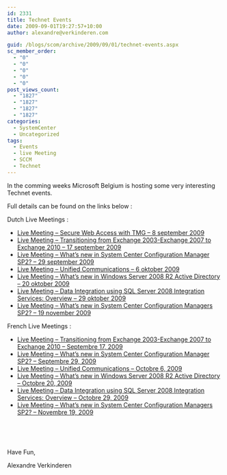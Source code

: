 ```yaml
---
id: 2331
title: Technet Events
date: 2009-09-01T19:27:57+10:00
author: alexandre@verkinderen.com

guid: /blogs/scom/archive/2009/09/01/technet-events.aspx
sc_member_order:
  - "0"
  - "0"
  - "0"
  - "0"
  - "0"
post_views_count:
  - "1827"
  - "1827"
  - "1827"
  - "1827"
categories:
  - SystemCenter
  - Uncategorized
tags:
  - Events
  - live Meeting
  - SCCM
  - Technet
---
```

In the comming weeks Microsoft Belgium is hosting some very interesting Technet events.

Full details can be found on the links below :

Dutch Live Meetings :

  * [Live Meeting – Secure Web Access with TMG – 8 september 2009](http://msevents.microsoft.com/CUI/EventDetail.aspx?EventID=1032423557&Culture=nl-BE) 
  * [Live Meeting – Transitioning from Exchange 2003-Exchange 2007 to Exchange 2010 – 17 september 2009](http://msevents.microsoft.com/CUI/EventDetail.aspx?EventID=1032423559&Culture=nl-BE) 
  * [Live Meeting – What’s new in System Center Configuration Manager SP2? – 29 september 2009](http://msevents.microsoft.com/CUI/EventDetail.aspx?EventID=1032423562&Culture=nl-BE) 
  * [Live Meeting – Unified Communications – 6 oktober 2009](http://msevents.microsoft.com/CUI/EventDetail.aspx?EventID=1032423564&Culture=nl-BE) 
  * [Live Meeting – What’s new in Windows Server 2008 R2 Active Directory – 20 oktober 2009](http://msevents.microsoft.com/CUI/EventDetail.aspx?EventID=1032423567&Culture=nl-BE) 
  * [Live Meeting – Data Integration using SQL Server 2008 Integration Services: Overview – 29 oktober 2009](http://msevents.microsoft.com/CUI/EventDetail.aspx?EventID=1032423570&Culture=nl-BE) 
  * [Live Meeting – What’s new in System Center Configuration Managers SP2? – 19 november 2009](http://msevents.microsoft.com/CUI/EventDetail.aspx?EventID=1032423574&Culture=nl-BE) 

French Live Meetings :

  * [Live Meeting – Transitioning from Exchange 2003-Exchange 2007 to Exchange 2010 – Septembre 17, 2009](http://msevents.microsoft.com/CUI/EventDetail.aspx?EventID=1032423560&Culture=fr-BE) 
  * [Live Meeting – What’s new in System Center Configuration Manager SP2? – Septembre 29, 2009](http://msevents.microsoft.com/CUI/EventDetail.aspx?EventID=1032423563&Culture=fr-BE) 
  * [Live Meeting – Unified Communications – Octobre 6, 2009](http://msevents.microsoft.com/CUI/EventDetail.aspx?EventID=1032423565&Culture=fr-BE) 
  * [Live Meeting – What’s new in Windows Server 2008 R2 Active Directory – Octobre 20, 2009](http://msevents.microsoft.com/CUI/EventDetail.aspx?EventID=1032423569&Culture=fr-BE) 
  * [Live Meeting – Data Integration using SQL Server 2008 Integration Services: Overview – Octobre 29, 2009](http://msevents.microsoft.com/CUI/EventDetail.aspx?EventID=1032423571&Culture=fr-BE) 
  * <a href="http://msevents.microsoft.com/CUI/EventDetail.aspx?EventID=1032423575&Culture=fr-BE" target="_blank">Live Meeting – What’s new in System Center Configuration Managers SP2? – Novembre 19, 2009</a> 

&#160;

&#160;

Have Fun,

Alexandre Verkinderen
